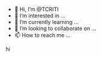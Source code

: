 - 👋 Hi, I’m @TCRITI
- 👀 I’m interested in ...
- 🌱 I’m currently learning ...
- 💞️ I’m looking to collaborate on ...
- 📫 How to reach me ...

<!---
TCRITI/TCRITI is a ✨ special ✨ repository because its `README.md` (this file) appears on your GitHub profile.
You can click the Preview link to take a look at your changes.
--->hi

